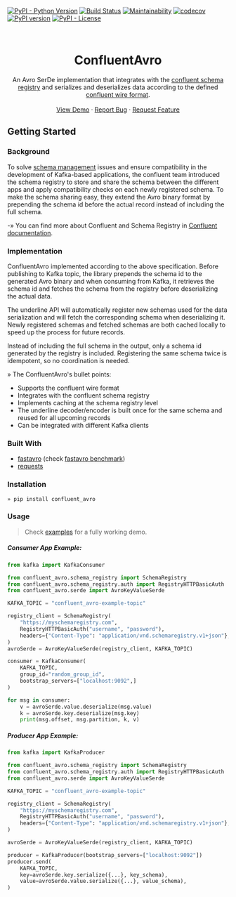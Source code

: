 [![PyPI - Python Version](https://img.shields.io/pypi/pyversions/confluent_avro?label=Python)](https://pypi.org/project/confluent-avro/)
[![Build Status](https://travis-ci.com/DhiaTN/confluent-avro-py.svg?branch=master)](https://travis-ci.com/DhiaTN/avrokafka-py)
[![Maintainability](https://api.codeclimate.com/v1/badges/fd596527a28dcaea1a2d/maintainability)](https://codeclimate.com/github/DhiaTN/confluent-avro-py/maintainability)
[![codecov](https://codecov.io/gh/DhiaTN/confluent-avro-py/branch/master/graph/badge.svg)](https://codecov.io/gh/DhiaTN/confluent-avro-py)
[![PyPI version](https://badge.fury.io/py/confluent_avro.svg)](https://badge.fury.io/py/confluent_avro)
[![PyPI - License](https://img.shields.io/pypi/l/confluent_avro?color=ff69b4&label=License)](https://opensource.org/licenses/Apache-2.0)

<br />
<p align="center">
  <h1 align="center">ConfluentAvro</h1>

  <p align="center">
    An Avro SerDe implementation that integrates with the <a href="https://www.confluent.io/confluent-schema-registry/">confluent schema registry</a> and serializes and deserializes data according to the defined <a href="http://docs.confluent.io/current/schema-registry/docs/serializer-formatter.html#wire-format">confluent wire format</a>.
    <br />
    <br />
    <a href="examples">View Demo</a>
    ·
    <a href="https://github.com/DhiaTN/confluent-avro-py/issues">Report Bug</a>
    ·
    <a href="https://github.com/DhiaTN/confluent-avro-py/issues">Request Feature</a>
  </p>
</p>

## Getting Started

### Background

To solve [schema management](https://docs.confluent.io/current/schema-registry/index.html) issues and ensure compatibility in the development of Kafka-based applications, the confluent team introduced the schema registry to store and share the schema between the different apps and apply compatibility checks on each newly registered schema. To make the schema sharing easy, they extend the Avro binary format by prepending the schema id before the actual record instead of including the full schema.

-» You can find more about Confluent and Schema Registry in [Confluent documentation](https://docs.confluent.io/current/schema-registry/index.html).

### Implementation 

ConfluentAvro implemented according to the above specification. Before publishing to Kafka topic, the library prepends the schema id to the generated Avro binary and when consuming from Kafka, it retrieves the schema id and fetches the schema from the registry before deserializing the actual data.

The underline API will automatically register new schemas used for the data serialization and will fetch the corresponding schema when deserializing it. Newly registered schemas and fetched schemas are both cached locally to speed up the process for future records.

Instead of including the full schema in the output, only a schema id generated by the registry is included. Registering the same schema twice is idempotent, so no coordination is needed.

» The ConfluentAvro's bullet points:

- Supports the confluent wire format
- Integrates with the confluent schema registry 
- Implements caching at the schema registry level
- The underline decoder/encoder is built once for the same schema and reused for all upcoming records 
- Can be integrated with different Kafka clients


### Built With

- [fastavro](https://fastavro.readthedocs.io/en/latest/) (check [fastavro benchmark](https://github.com/DhiaTN/avro-benchmarking-py3))
- [requests](https://requests.readthedocs.io)

### Installation

```shell script
» pip install confluent_avro
```

### Usage

> Check [examples](examples) for a fully working demo.

##### Consumer App Example:

```python
from kafka import KafkaConsumer

from confluent_avro.schema_registry import SchemaRegistry
from confluent_avro.schema_registry.auth import RegistryHTTPBasicAuth
from confluent_avro.serde import AvroKeyValueSerde

KAFKA_TOPIC = "confluent_avro-example-topic"

registry_client = SchemaRegistry(
    "https://myschemaregistry.com",
    RegistryHTTPBasicAuth("username", "password"),
    headers={"Content-Type": "application/vnd.schemaregistry.v1+json"},
)
avroSerde = AvroKeyValueSerde(registry_client, KAFKA_TOPIC)

consumer = KafkaConsumer(
    KAFKA_TOPIC,
    group_id="random_group_id",
    bootstrap_servers=["localhost:9092",]
)

for msg in consumer:
    v = avroSerde.value.deserialize(msg.value)
    k = avroSerde.key.deserialize(msg.key)
    print(msg.offset, msg.partition, k, v)
```

##### Producer App Example:

```python
from kafka import KafkaProducer

from confluent_avro.schema_registry import SchemaRegistry
from confluent_avro.schema_registry.auth import RegistryHTTPBasicAuth
from confluent_avro.serde import AvroKeyValueSerde

KAFKA_TOPIC = "confluent_avro-example-topic"

registry_client = SchemaRegistry(
    "https://myschemaregistry.com",
    RegistryHTTPBasicAuth("username", "password"),
    headers={"Content-Type": "application/vnd.schemaregistry.v1+json"},
)

avroSerde = AvroKeyValueSerde(registry_client, KAFKA_TOPIC)

producer = KafkaProducer(bootstrap_servers=["localhost:9092"])
producer.send(
    KAFKA_TOPIC,
    key=avroSerde.key.serialize({...}, key_schema),
    value=avroSerde.value.serialize({...}, value_schema),
)
```